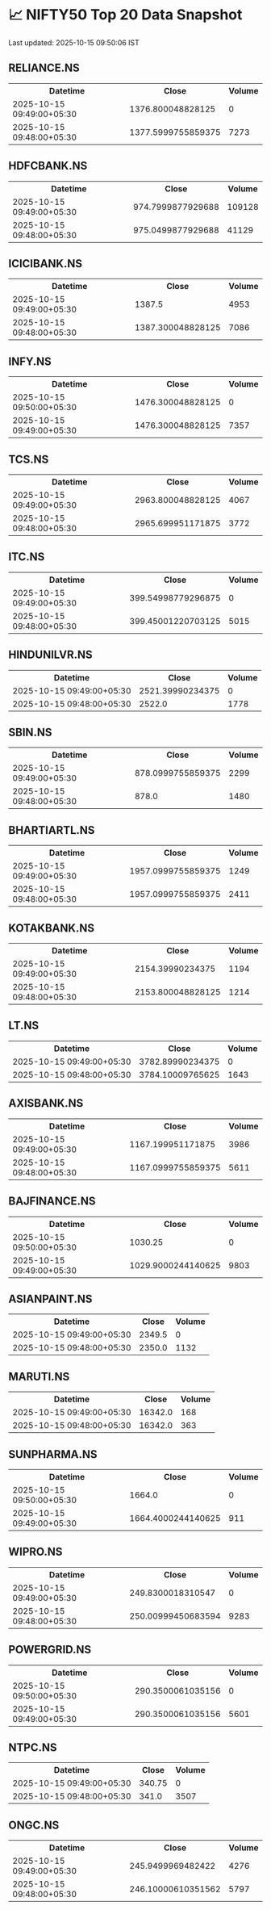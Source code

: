 # 📈 NIFTY50 Top 20 Data Snapshot

Last updated: 2025-10-15 09:50:06 IST

## RELIANCE.NS

<table>
  <tr><th>Datetime</th><th>Close</th><th>Volume</th></tr>
  <tr><td>2025-10-15 09:49:00+05:30</td><td>1376.800048828125</td><td>0</td></tr>
  <tr><td>2025-10-15 09:48:00+05:30</td><td>1377.5999755859375</td><td>7273</td></tr>
</table>

## HDFCBANK.NS

<table>
  <tr><th>Datetime</th><th>Close</th><th>Volume</th></tr>
  <tr><td>2025-10-15 09:49:00+05:30</td><td>974.7999877929688</td><td>109128</td></tr>
  <tr><td>2025-10-15 09:48:00+05:30</td><td>975.0499877929688</td><td>41129</td></tr>
</table>

## ICICIBANK.NS

<table>
  <tr><th>Datetime</th><th>Close</th><th>Volume</th></tr>
  <tr><td>2025-10-15 09:49:00+05:30</td><td>1387.5</td><td>4953</td></tr>
  <tr><td>2025-10-15 09:48:00+05:30</td><td>1387.300048828125</td><td>7086</td></tr>
</table>

## INFY.NS

<table>
  <tr><th>Datetime</th><th>Close</th><th>Volume</th></tr>
  <tr><td>2025-10-15 09:50:00+05:30</td><td>1476.300048828125</td><td>0</td></tr>
  <tr><td>2025-10-15 09:49:00+05:30</td><td>1476.300048828125</td><td>7357</td></tr>
</table>

## TCS.NS

<table>
  <tr><th>Datetime</th><th>Close</th><th>Volume</th></tr>
  <tr><td>2025-10-15 09:49:00+05:30</td><td>2963.800048828125</td><td>4067</td></tr>
  <tr><td>2025-10-15 09:48:00+05:30</td><td>2965.699951171875</td><td>3772</td></tr>
</table>

## ITC.NS

<table>
  <tr><th>Datetime</th><th>Close</th><th>Volume</th></tr>
  <tr><td>2025-10-15 09:49:00+05:30</td><td>399.54998779296875</td><td>0</td></tr>
  <tr><td>2025-10-15 09:48:00+05:30</td><td>399.45001220703125</td><td>5015</td></tr>
</table>

## HINDUNILVR.NS

<table>
  <tr><th>Datetime</th><th>Close</th><th>Volume</th></tr>
  <tr><td>2025-10-15 09:49:00+05:30</td><td>2521.39990234375</td><td>0</td></tr>
  <tr><td>2025-10-15 09:48:00+05:30</td><td>2522.0</td><td>1778</td></tr>
</table>

## SBIN.NS

<table>
  <tr><th>Datetime</th><th>Close</th><th>Volume</th></tr>
  <tr><td>2025-10-15 09:49:00+05:30</td><td>878.0999755859375</td><td>2299</td></tr>
  <tr><td>2025-10-15 09:48:00+05:30</td><td>878.0</td><td>1480</td></tr>
</table>

## BHARTIARTL.NS

<table>
  <tr><th>Datetime</th><th>Close</th><th>Volume</th></tr>
  <tr><td>2025-10-15 09:49:00+05:30</td><td>1957.0999755859375</td><td>1249</td></tr>
  <tr><td>2025-10-15 09:48:00+05:30</td><td>1957.0999755859375</td><td>2411</td></tr>
</table>

## KOTAKBANK.NS

<table>
  <tr><th>Datetime</th><th>Close</th><th>Volume</th></tr>
  <tr><td>2025-10-15 09:49:00+05:30</td><td>2154.39990234375</td><td>1194</td></tr>
  <tr><td>2025-10-15 09:48:00+05:30</td><td>2153.800048828125</td><td>1214</td></tr>
</table>

## LT.NS

<table>
  <tr><th>Datetime</th><th>Close</th><th>Volume</th></tr>
  <tr><td>2025-10-15 09:49:00+05:30</td><td>3782.89990234375</td><td>0</td></tr>
  <tr><td>2025-10-15 09:48:00+05:30</td><td>3784.10009765625</td><td>1643</td></tr>
</table>

## AXISBANK.NS

<table>
  <tr><th>Datetime</th><th>Close</th><th>Volume</th></tr>
  <tr><td>2025-10-15 09:49:00+05:30</td><td>1167.199951171875</td><td>3986</td></tr>
  <tr><td>2025-10-15 09:48:00+05:30</td><td>1167.0999755859375</td><td>5611</td></tr>
</table>

## BAJFINANCE.NS

<table>
  <tr><th>Datetime</th><th>Close</th><th>Volume</th></tr>
  <tr><td>2025-10-15 09:50:00+05:30</td><td>1030.25</td><td>0</td></tr>
  <tr><td>2025-10-15 09:49:00+05:30</td><td>1029.9000244140625</td><td>9803</td></tr>
</table>

## ASIANPAINT.NS

<table>
  <tr><th>Datetime</th><th>Close</th><th>Volume</th></tr>
  <tr><td>2025-10-15 09:49:00+05:30</td><td>2349.5</td><td>0</td></tr>
  <tr><td>2025-10-15 09:48:00+05:30</td><td>2350.0</td><td>1132</td></tr>
</table>

## MARUTI.NS

<table>
  <tr><th>Datetime</th><th>Close</th><th>Volume</th></tr>
  <tr><td>2025-10-15 09:49:00+05:30</td><td>16342.0</td><td>168</td></tr>
  <tr><td>2025-10-15 09:48:00+05:30</td><td>16342.0</td><td>363</td></tr>
</table>

## SUNPHARMA.NS

<table>
  <tr><th>Datetime</th><th>Close</th><th>Volume</th></tr>
  <tr><td>2025-10-15 09:50:00+05:30</td><td>1664.0</td><td>0</td></tr>
  <tr><td>2025-10-15 09:49:00+05:30</td><td>1664.4000244140625</td><td>911</td></tr>
</table>

## WIPRO.NS

<table>
  <tr><th>Datetime</th><th>Close</th><th>Volume</th></tr>
  <tr><td>2025-10-15 09:49:00+05:30</td><td>249.8300018310547</td><td>0</td></tr>
  <tr><td>2025-10-15 09:48:00+05:30</td><td>250.00999450683594</td><td>9283</td></tr>
</table>

## POWERGRID.NS

<table>
  <tr><th>Datetime</th><th>Close</th><th>Volume</th></tr>
  <tr><td>2025-10-15 09:50:00+05:30</td><td>290.3500061035156</td><td>0</td></tr>
  <tr><td>2025-10-15 09:49:00+05:30</td><td>290.3500061035156</td><td>5601</td></tr>
</table>

## NTPC.NS

<table>
  <tr><th>Datetime</th><th>Close</th><th>Volume</th></tr>
  <tr><td>2025-10-15 09:49:00+05:30</td><td>340.75</td><td>0</td></tr>
  <tr><td>2025-10-15 09:48:00+05:30</td><td>341.0</td><td>3507</td></tr>
</table>

## ONGC.NS

<table>
  <tr><th>Datetime</th><th>Close</th><th>Volume</th></tr>
  <tr><td>2025-10-15 09:49:00+05:30</td><td>245.9499969482422</td><td>4276</td></tr>
  <tr><td>2025-10-15 09:48:00+05:30</td><td>246.10000610351562</td><td>5797</td></tr>
</table>

